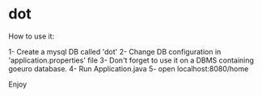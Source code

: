 # dot

How to use it:

1- Create a mysql DB called 'dot'
2- Change DB configuration in 'application.properties' file
3- Don't forget to use it on a DBMS containing goeuro database.
4- Run Application.java 
5- open localhost:8080/home

Enjoy
